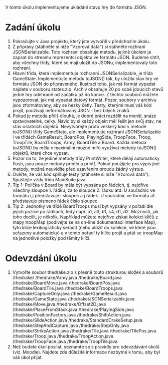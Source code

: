 V tomto úkolu implementujeme ukládání stavu hry do formátu JSON.

# Zadání úkolu

1. Pokračujte v Java projektu, který jste vytvořili v předchozím úkolu.
2. Z přípravy (stáhněte si níže "Vzorová data") si stáhněte rozhraní JSONSerializable. Toto rozhraní obsahuje metodu, jejímž úkolem je zapsat do streamu reprezentci objektu ve formátu JSON. Budeme chtít, aby všechny třídy, které se mají uložit do JSONu, implementovaly toto rozhraní.
3. Hlavní třída, která implementuje rozhranní JSONSerializable, je třída GameState. Implementujte metodu toJSON() tak, by uložila stav hry ve formátu JSON do připraveného. Ilustraci toho, jak má formát vypadat najdete v souboru states.zip. Archiv obsahuje 20 po sobě jdoucích stavů jedné hry odehrané od začátku až do konce. Z těchto souborů můžete vypozorovat, jak má vypadat datový formát. Pozor, soubory v archivu jsou zformátovány, aby se hezky četly. Testy, kterými musí váš kód projít, používají neformátovaný JSON - bez bílých znaků.
4. Pokud je metoda přiliš dlouhá, je dobré práci rozdělit na menší, snáze spravovatelné, celky. Navíc by si každý objekt měl řešit jen svůj stav, ne stav ostatních objektů. Nevytvářejte proto veškerý kód v metodě toJSON() třídy GameState, ale implementujte rozhraní JSONSerializable i ve třídách GameResult, BoardPos, PlayingSide, TroopFace, Troop, TroopTile, BoardTroops, Army, BoardTile a Board. Každá metoda toJSON() by měla v maximální možné míře využívat metody toJSON() objektů, které chce vypsat.
5. Pozor na to, že jediné metody třídy PrintWriter, které dělají automaticky flush, jsou pouze metody println a printf. Pokud použijete pro výpis jiné metody, možná neuvidíte před uzavřením proudu žádný výstup.
6. Ověřte, že váš kód splňuje testy (stáhněte si níže "Vzorová data"). Spuštějte vždy třídu MainSuite.java.
7. Tip 1: Políčka v Board by měla být vypsána po řádcích, tj. nejdříve všechny sloupce 1. řádku, za to sloupce 2. řádku atd. U souřadnic ve formátu i,j představuje i sloupec a j řádek. U souřadnic ve formátu a1 představuje písmeno řádek číslo sloupec.
8. Tip 2: Jednotky ve třídě BoardTroops musí být vypsány v pořadí dle jejich pozice po řádkách, tedy např. a1, a3, b1, c4, d1, d2. Možností, jak toho docílit, je několik. Například můžete nejdříve získat kolekci klíčů z mapy troopMap (podívejte se na on-line dokumentaci interface Map), tyto klíče lexikograficky seřadit (nebo uložit do kolekce, ve které jsou seřazeny automaticky) a v tomto pořadí ty klíče projít a ptát se troopMap na jednotlivé položky pod těmity klíči.

# Odevzdání úkolu

1. Vytvořte soubor thedrake.zip s přesně touto strukturou složek a souborů
/thedrake/
/thedrake/Army.java
/thedrake/Board.java
/thedrake/BoardMove.java
/thedrake/BoardPos.java
/thedrake/BoardTile.java
/thedrake/BoardTroops.java
/thedrake/CaptureOnly.java
/thedrake/GameResult.java
/thedrake/GameState.java
/thedrake/JSONSerializable.java
/thedrake/Move.java
/thedrake/Offset2D.java
/thedrake/PlaceFromStack.java
/thedrake/PlayingSide.java
/thedrake/PositionFactory.java
/thedrake/ShiftAction.java
/thedrake/SlideAction.java
/thedrake/StandardDrakeSetup.java
/thedrake/StepAndCapture.java
/thedrake/StepOnly.java
/thedrake/StrikeAction.java
/thedrake/Tile.java
/thedrake/TilePos.java
/thedrake/Troop.java
/thedrake/TroopAction.java
/thedrake/TroopFace.java
/thedrake/TroopTile.java
2. Než budete úkol posílat, seznamte se s pravidly pro odevzdávání úkolů (viz. Moodle). Najdete zde důležité informace nezbytné k tomu, aby byl váš úkol přijat.